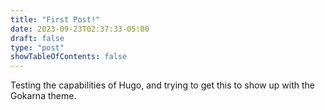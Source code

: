 ```yaml
---
title: "First Post!"
date: 2023-09-23T02:37:33-05:00
draft: false
type: "post"
showTableOfContents: false
---
```


Testing the capabilities of Hugo, and trying to get this to show up with the Gokarna theme.
